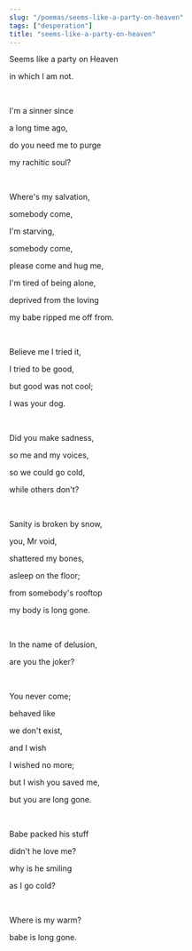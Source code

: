 ```yaml
---
slug: "/poemas/seems-like-a-party-on-heaven"
tags: ["desperation"]
title: "seems-like-a-party-on-heaven"
---
```

Seems like a party on Heaven

in which I am not.

&nbsp;

I'm a sinner since

a long time ago,

do you need me to purge

my rachitic soul?

&nbsp;

Where's my salvation,

somebody come,

I'm starving,

somebody come,

please come and hug me,

I'm tired of being alone,

deprived from the loving

my babe ripped me off from.

&nbsp;

Believe me I tried it,

I tried to be good,

but good was not cool;

I was your dog.

&nbsp;

Did you make sadness,

so me and my voices,

so we could go cold,

while others don't?

&nbsp;

Sanity is broken by snow,

you, Mr void,

shattered my bones,

asleep on the floor;

from somebody's rooftop

my body is long gone.

&nbsp;

In the name of delusion,

are you the joker?

&nbsp;

You never come;

behaved like

we don't exist,

and I wish

I wished no more;

but I wish you saved me,

but you are long gone.

&nbsp;

Babe packed his stuff

didn't he love me?

why is he smiling

as I go cold?

&nbsp;

Where is my warm?

babe is long gone.